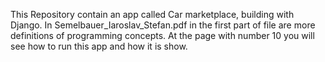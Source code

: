 This Repository contain an app called Car marketplace, building with Django.
In Semelbauer_Iaroslav_Stefan.pdf in the first part of file are more definitions of programming concepts.
At the page with number 10 you will see how to run this app and how it is show.
